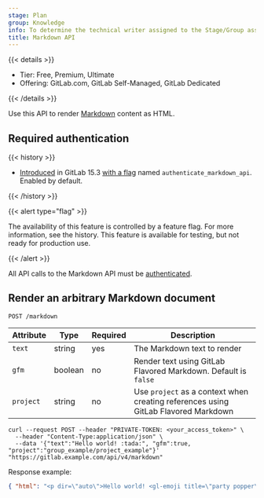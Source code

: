 ```yaml
---
stage: Plan
group: Knowledge
info: To determine the technical writer assigned to the Stage/Group associated with this page, see https://handbook.gitlab.com/handbook/product/ux/technical-writing/#assignments
title: Markdown API
---
```


{{< details >}}

- Tier: Free, Premium, Ultimate
- Offering: GitLab.com, GitLab Self-Managed, GitLab Dedicated

{{< /details >}}

Use this API to render [Markdown](../user/markdown.md) content as HTML.

## Required authentication

{{< history >}}

- [Introduced](https://gitlab.com/gitlab-org/gitlab/-/merge_requests/93727) in GitLab 15.3 [with a flag](../administration/feature_flags/_index.md) named `authenticate_markdown_api`. Enabled by default.

{{< /history >}}

{{< alert type="flag" >}}

The availability of this feature is controlled by a feature flag.
For more information, see the history.
This feature is available for testing, but not ready for production use.

{{< /alert >}}

All API calls to the Markdown API must be [authenticated](rest/authentication.md).

## Render an arbitrary Markdown document

```plaintext
POST /markdown
```

| Attribute | Type    | Required      | Description                                |
| --------- | ------- | ------------- | ------------------------------------------ |
| `text`    | string  | yes           | The Markdown text to render                |
| `gfm`     | boolean | no            | Render text using GitLab Flavored Markdown. Default is `false` |
| `project` | string  | no            | Use `project` as a context when creating references using GitLab Flavored Markdown  |

```shell
curl --request POST --header "PRIVATE-TOKEN: <your_access_token>" \
  --header "Content-Type:application/json" \
  --data '{"text":"Hello world! :tada:", "gfm":true, "project":"group_example/project_example"}' "https://gitlab.example.com/api/v4/markdown"
```

Response example:

```json
{ "html": "<p dir=\"auto\">Hello world! <gl-emoji title=\"party popper\" data-name=\"tada\" data-unicode-version=\"6.0\">🎉</gl-emoji></p>" }
```
